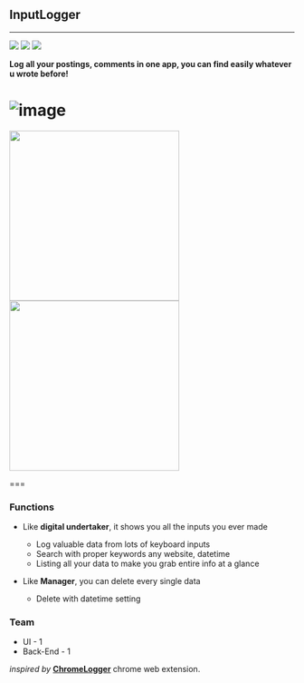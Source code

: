 ## InputLogger
---

![](https://img.shields.io/badge/platfrom-chrome%20extension-green)
![](https://img.shields.io/badge/language-javascript-yellow)
![](https://img.shields.io/badge/framework-angular.js-orange)


**Log all your postings, comments in one app, you can find easily whatever u wrote before!**

![image](https://user-images.githubusercontent.com/33389418/72714737-90eead80-3bb2-11ea-9e98-a4386d892666.png)
===
<p>
<img src="https://user-images.githubusercontent.com/33389418/72714824-bbd90180-3bb2-11ea-82e3-0864e687d14e.png" width="300" height="300">
<img src="https://user-images.githubusercontent.com/33389418/72714791-a8c63180-3bb2-11ea-8586-b83f68849caf.png" width="300">
</p>

===

### Functions
- Like **digital undertaker**, it shows you all the inputs you ever made 
  - Log valuable data from lots of keyboard inputs
  - Search with proper keywords any website, datetime
  - Listing all your data to make you grab entire info at a glance

- Like **Manager**, you can delete every single data
  - Delete with datetime setting

### Team
- UI - 1
- Back-End - 1


*inspired by* [**ChromeLogger**][1] chrome web extension.


[1]: http://www.ericzhang.me/projects/chromelogger/